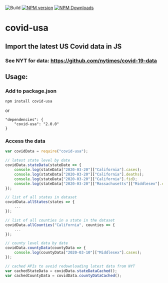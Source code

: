 ![Build](https://github.com/jordansafer/covid-usa/workflows/Build/badge.svg)
[![NPM version](http://img.shields.io/npm/v/covid-usa.svg)](https://www.npmjs.com/package/covid-usa)
[![NPM Downloads](https://img.shields.io/npm/dt/covid-usa.svg)](https://www.npmjs.com/covid-usa)
# covid-usa 
## Import the latest US Covid data in JS
### See NYT for data: https://github.com/nytimes/covid-19-data


## Usage:
### Add to package.json
`npm install covid-usa`

or

```
"dependencies": {
    "covid-usa": "2.0.0"
}
```
### Access the data
```js
var covidData = require("covid-usa");

// latest state level by date
covidData.stateData(stateDate => {
    console.log(stateData["2020-03-20"]["California"].cases);
    console.log(stateData["2020-03-20"]["California"].deaths);
    console.log(stateData["2020-03-20"]["California"].fid);
    console.log(stateData["2020-03-20"]["Massachusetts"]["Middlesex"].cases);
});

// list of all states in dataset
covidData.allStates(states => {
    ...
});

// list of all counties in a state in the dataset
covidData.allCounties("California", counties => {
    ...
});

// county level data by date
covidData.countyData(countyData => {
    console.log(countyData["2020-03-10"]["Middlesex"].cases);
});

// cached APIs to avoid redownloading latest data from NYT
var cachedStateData = covidData.stateDataCached();
var cachedCountyData = covidData.countyDataCached();
```


